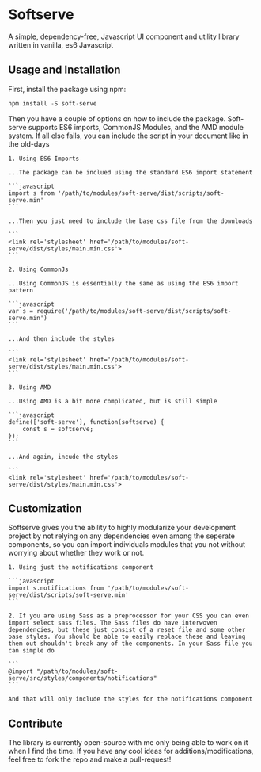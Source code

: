 # Softserve

A simple, dependency-free, Javascript UI component and utility library written in vanilla, es6 Javascript

## Usage and Installation

First, install the package using npm:

```javascript
npm install -S soft-serve
```

Then you have a couple of options on how to include the package. Soft-serve supports ES6 imports, CommonJS Modules, and the AMD module system. If all else fails, you can include the script in your document like in the old-days

	1. Using ES6 Imports

	...The package can be inclued using the standard ES6 import statement

	```javascript
	import s from '/path/to/modules/soft-serve/dist/scripts/soft-serve.min'
	```

	...Then you just need to include the base css file from the downloads

	```
	<link rel='stylesheet' href='/path/to/modules/soft-serve/dist/styles/main.min.css'>
	```

	2. Using CommonJs

	...Using CommonJS is essentially the same as using the ES6 import pattern

	```javascript
	var s = require('/path/to/modules/soft-serve/dist/scripts/soft-serve.min')
	```

	...And then include the styles

	```
	<link rel='stylesheet' href='/path/to/modules/soft-serve/dist/styles/main.min.css'>
	```

	3. Using AMD

	...Using AMD is a bit more complicated, but is still simple

	```javascript
	define(['soft-serve'], function(softserve) {
		const s = softserve;
	});
	```

	...And again, incude the styles

	```
	<link rel='stylesheet' href='/path/to/modules/soft-serve/dist/styles/main.min.css'>

## Customization
	
Softserve gives you the ability to highly modularize your development project by not relying on any dependencies even among the seperate components, so you can import individuals modules that you not without worrying about whether they work or not.

	1. Using just the notifications component

	```javascript
	import s.notifications from '/path/to/modules/soft-serve/dist/scripts/soft-serve.min'
	```

	2. If you are using Sass as a preprocessor for your CSS you can even import select sass files. The Sass files do have interwoven dependencies, but these just consist of a reset file and some other base styles. You should be able to easily replace these and leaving them out shouldn't break any of the components. In your Sass file you can simple do

	```
	@import "/path/to/modules/soft-serve/src/styles/components/notifications"
	```

	And that will only include the styles for the notifications component

## Contribute

The library is currently open-source with me only being able to work on it when I find the time. If you have any cool ideas for additions/modifications, feel free to fork the repo and make a pull-request! 



